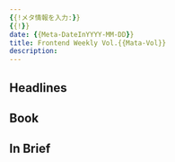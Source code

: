 ```yaml
---
{{!メタ情報を入力:}}
{{!}}
date: {{Meta-DateInYYYY-MM-DD}}
title: Frontend Weekly Vol.{{Mata-Vol}}
description: 
---
```


## Headlines

## Book

## In Brief
